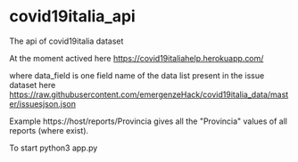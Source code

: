 # covid19italia_api
The api of covid19italia dataset

At the moment actived here https://covid19italiahelp.herokuapp.com/

where data_field is one field name of the data list present in the issue dataset here
https://raw.githubusercontent.com/emergenzeHack/covid19italia_data/master/issuesjson.json

Example
https://host/reports/Provincia
gives all the "Provincia" values of all reports (where exist).

To start python3 app.py
